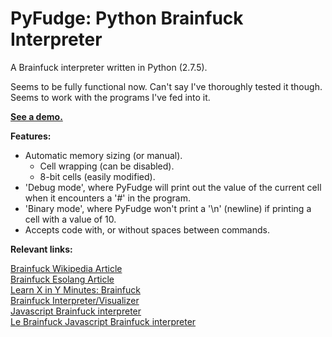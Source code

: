 PyFudge: Python Brainfuck Interpreter
=============================

A Brainfuck interpreter written in Python (2.7.5). 

Seems to be fully functional now. Can't say I've thoroughly tested it though. Seems to work with the programs I've fed into it.

**[See a demo.](http://repl.it/MQz/2)**

**Features:**

- Automatic memory sizing (or manual).
	- Cell wrapping (can be disabled).
	- 8-bit cells (easily modified).
- 'Debug mode', where PyFudge will print out the value of the current cell when it encounters a '#' in the program.
- 'Binary mode', where PyFudge won't print a '\n' (newline) if printing a cell with a value of 10.
- Accepts code with, or without spaces between commands.

**Relevant links:**  

[Brainfuck Wikipedia Article](http://en.wikipedia.org/wiki/Brainfuck)  
[Brainfuck Esolang Article](http://esolangs.org/wiki/Brainfuck)  
[Learn X in Y Minutes: Brainfuck](http://learnxinyminutes.com/docs/brainfuck/)  
[Brainfuck Interpreter/Visualizer](http://fatiherikli.github.io/brainfuck-visualizer/)  
[Javascript Brainfuck interpreter](http://nayuki.eigenstate.org/page/brainfuck-interpreter-javascript)  
[Le Brainfuck Javascript Brainfuck interpreter](http://copy.sh/brainfuck/)  
